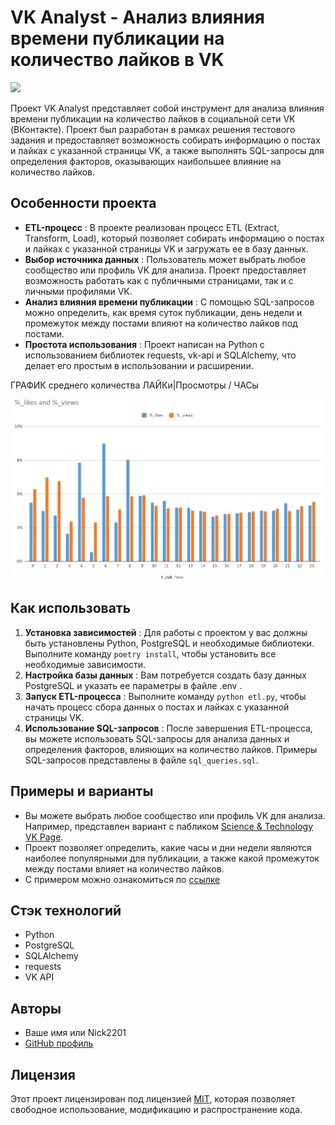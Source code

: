 # VK Analyst - Анализ влияния времени публикации на количество лайков в VK

![](https://external-content.duckduckgo.com/iu/?u=https%3A%2F%2Fi.pinimg.com%2Foriginals%2F31%2F0a%2F2f%2F310a2f14e7ef4a16a1999eba838f409b.jpg&f=1&nofb=1&ipt=9e8ec0438c904572a2254c44e63197d3fc0185cd666e2f34cbe1071f64b7a7ca&ipo=images)

Проект VK Analyst представляет собой инструмент для анализа влияния времени публикации на количество лайков в социальной сети VK (ВКонтакте). Проект был разработан в рамках решения тестового задания и предоставляет возможность собирать информацию о постах и лайках с указанной страницы VK, а также выполнять SQL-запросы для определения факторов, оказывающих наибольшее влияние на количество лайков.

## Особенности проекта

* **ETL-процесс** : В проекте реализован процесс ETL (Extract, Transform, Load), который позволяет собирать информацию о постах и лайках с указанной страницы VK и загружать ее в базу данных.
* **Выбор источника данных** : Пользователь может выбрать любое сообщество или профиль VK для анализа. Проект предоставляет возможность работать как с публичными страницами, так и с личными профилями VK.
* **Анализ влияния времени публикации** : С помощью SQL-запросов можно определить, как время суток публикации, день недели и промежуток между постами влияют на количество лайков под постами.
* **Простота использования** : Проект написан на Python с использованием библиотек requests, vk-api и SQLAlchemy, что делает его простым в использовании и расширении.

ГРАФИК среднего количества ЛАЙКи|Просмотры / ЧАСы


![1690809262700](image/README/1690809262700.png)

## Как использовать

1. **Установка зависимостей** : Для работы с проектом у вас должны быть установлены Python, PostgreSQL и необходимые библиотеки. Выполните команду `poetry install`, чтобы установить все необходимые зависимости.
2. **Настройка базы данных** : Вам потребуется создать базу данных PostgreSQL и указать ее параметры в файле .env .
3. **Запуск ETL-процесса** : Выполните команду `python etl.py`, чтобы начать процесс сбора данных о постах и лайках с указанной страницы VK.
4. **Использование SQL-запросов** : После завершения ETL-процесса, вы можете использовать SQL-запросы для анализа данных и определения факторов, влияющих на количество лайков. Примеры SQL-запросов представлены в файле `sql_queries.sql`.

## Примеры и варианты

* Вы можете выбрать любое сообщество или профиль VK для анализа. Например, представлен вариант с пабликом [Science &amp; Technology VK Page](https://vk.com/science_technology).
* Проект позволяет определить, какие часы и дни недели являются наиболее популярными для публикации, а также какой промежуток между постами влияет на количество лайков.
* С примером можно ознакомиться по [ссылке](https://docs.google.com/document/d/18PQj4fgsIpdJ_Ogs9Ek7769-UHr4dV4pNd_-EfdG8Qc/edit])

## Стэк технологий

* Python
* PostgreSQL
* SQLAlchemy
* requests
* VK API

## Авторы

* Ваше имя или Nick2201
* [GitHub профиль](https://github.com/Nick2201)

## Лицензия

Этот проект лицензирован под лицензией [MIT](https://chat.openai.com/link_to_your_license_file), которая позволяет свободное использование, модификацию и распространение кода.

